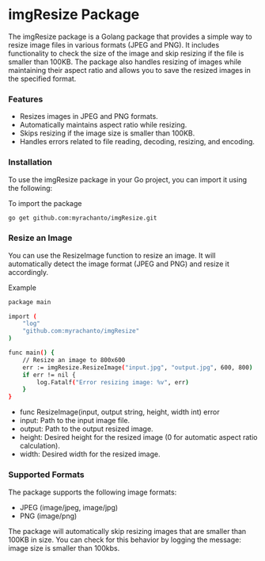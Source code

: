 # imgResize Package
The imgResize package is a Golang package that provides a simple way to resize image files in various formats (JPEG and PNG). It includes functionality to check the size of the image and skip resizing if the file is smaller than 100KB. The package also handles resizing of images while maintaining their aspect ratio and allows you to save the resized images in the specified format.

### Features
- Resizes images in JPEG and PNG formats.
- Automatically maintains aspect ratio while resizing.
- Skips resizing if the image size is smaller than 100KB.
- Handles errors related to file reading, decoding, resizing, and encoding.

### Installation

To use the imgResize package in your Go project, you can import it using the following:

To import the package
```bash
go get github.com:myrachanto/imgResize.git
```

### Resize an Image

You can use the ResizeImage function to resize an image. It will automatically detect the image format (JPEG and PNG) and resize it accordingly.

Example

```bash
package main

import (
	"log"
	"github.com:myrachanto/imgResize"
)

func main() {
	// Resize an image to 800x600
	err := imgResize.ResizeImage("input.jpg", "output.jpg", 600, 800)
	if err != nil {
		log.Fatalf("Error resizing image: %v", err)
	}
}
```

- func ResizeImage(input, output string, height, width int) error
- input: Path to the input image file.
- output: Path to the output resized image.
- height: Desired height for the resized image (0 for automatic aspect ratio calculation).
- width: Desired width for the resized image.

### Supported Formats
The package supports the following image formats:

- JPEG (image/jpeg, image/jpg)
- PNG (image/png)

The package will automatically skip resizing images that are smaller than 100KB in size. You can check for this behavior by logging the message: image size is smaller than 100kbs.
